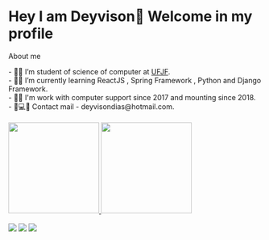 
# Hey I am Deyvison👋 Welcome in my profile

About me

<div>
  - 🧑‍💻 I’m student of science of computer at <a href ="https://www2.ufjf.br/ufjf/"> UFJF</a>.<br>
- 🧑‍💻 I’m currently learning ReactJS , Spring Framework , Python and Django Framework.<br>
- 🧑‍💻 I'm work with computer support since 2017 and mounting since 2018.<br>
  - 🧑💻💬 Contact mail - deyvisondias@hotmail.com.<br>
</div>
<br>
<div>
  <a href="https://github.com/deyvisongdias" > 
  <img height="180em" src="https://github-readme-stats.vercel.app/api?username=deyvisongdias&show_icons=true&theme=midnight-purple"/>
  <img height="180em" src="https://github-readme-stats.vercel.app/api/top-langs/?username=deyvisongdias&layout=compact&langs_count=16&theme=midnight-purple"/>
</div>
<br>
  <div>
    <a href="https://www.linkedin.com/in/deyvison-gregorio-435301207/"><img src="https://img.shields.io/badge/LinkedIn-0077B5?style=for-the-badge&logo=linkedin&logoColor=white" target="_blanck"></a>
     <a href="https://www.instagram.com/deyvison_dias_/?hl=pt-br"><img src="https://img.shields.io/badge/Instagram-E4405F?style=for-the-badge&logo=instagram&logoColor=white" target="_blanck"></a>
      <a href="https://www.twitch.tv/doczik4"><img src="https://img.shields.io/badge/Twitch-9146FF?style=for-the-badge&logo=twitch&logoColor=white" target="_blanck"></a>
  </div>
